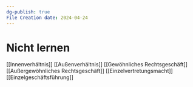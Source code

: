```yaml
---
dg-publish: true
File Creation date: 2024-04-24
---
```

# **Nicht lernen**
[[Innenverhältnis]]
[[Außenverhältnis]]
[[Gewöhnliches Rechtsgeschäft]]
[[Außergewöhnliches Rechtsgeschäft]]
[[Einzelvertretungsmacht]]
[[Einzelgeschäftsführung]]